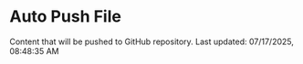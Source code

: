 # Auto Push File

Content that will be pushed to GitHub repository.
Last updated: 07/17/2025, 08:48:35 AM